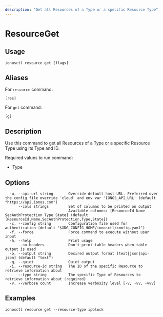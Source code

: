 ```yaml
---
description: "Get all Resources of a Type or a specific Resource Type"
---
```


# ResourceGet

## Usage

```text
ionosctl resource get [flags]
```

## Aliases

For `resource` command:

```text
[res]
```

For `get` command:

```text
[g]
```

## Description

Use this command to get all Resources of a Type or a specific Resource Type using its Type and ID.

Required values to run command:

* Type

## Options

```text
  -u, --api-url string       Override default host URL. Preferred over the config file override 'cloud' and env var 'IONOS_API_URL' (default "https://api.ionos.com")
      --cols strings         Set of columns to be printed on output 
                             Available columns: [ResourceId Name SecAuthProtection Type State] (default [ResourceId,Name,SecAuthProtection,Type,State])
  -c, --config string        Configuration file used for authentication (default "$XDG_CONFIG_HOME/ionosctl/config.yaml")
  -f, --force                Force command to execute without user input
  -h, --help                 Print usage
      --no-headers           Don't print table headers when table output is used
  -o, --output string        Desired output format [text|json|api-json] (default "text")
  -q, --quiet                Quiet output
  -i, --resource-id string   The ID of the specific Resource to retrieve information about
      --type string          The specific Type of Resources to retrieve information about (required)
  -v, --verbose count        Increase verbosity level [-v, -vv, -vvv]
```

## Examples

```text
ionosctl resource get --resource-type ipblock
```

